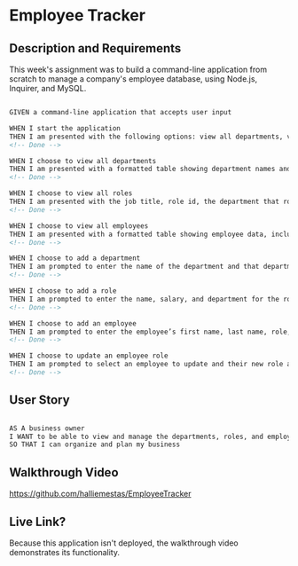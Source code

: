 # Employee Tracker

## Description and Requirements

This week's assignment was to build a command-line application from scratch to manage a company's employee database, using Node.js, Inquirer, and MySQL.

```md

GIVEN a command-line application that accepts user input

WHEN I start the application
THEN I am presented with the following options: view all departments, view all roles, view all employees, add a department, add a role, add an employee, and update an employee role
<!-- Done -->

WHEN I choose to view all departments
THEN I am presented with a formatted table showing department names and department ids
<!-- Done -->

WHEN I choose to view all roles
THEN I am presented with the job title, role id, the department that role belongs to, and the salary for that role
<!-- Done -->

WHEN I choose to view all employees
THEN I am presented with a formatted table showing employee data, including employee ids, first names, last names, job titles, departments, salaries, and managers that the employees report to
<!-- Done -->

WHEN I choose to add a department
THEN I am prompted to enter the name of the department and that department is added to the database
<!-- Done -->

WHEN I choose to add a role
THEN I am prompted to enter the name, salary, and department for the role and that role is added to the database
<!-- Done -->

WHEN I choose to add an employee
THEN I am prompted to enter the employee’s first name, last name, role, and manager, and that employee is added to the database
<!-- Done -->

WHEN I choose to update an employee role
THEN I am prompted to select an employee to update and their new role and this information is updated in the database 
<!-- Done -->


```

## User Story

```md

AS A business owner
I WANT to be able to view and manage the departments, roles, and employees in my company
SO THAT I can organize and plan my business

```

## Walkthrough Video 

https://github.com/halliemestas/EmployeeTracker

## Live Link?
Because this application isn't deployed, the walkthrough video demonstrates its functionality.